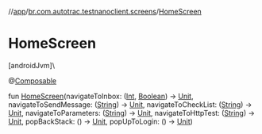 //[app](../../index.md)/[br.com.autotrac.testnanoclient.screens](index.md)/[HomeScreen](-home-screen.md)

# HomeScreen

[androidJvm]\

@[Composable](https://developer.android.com/reference/kotlin/androidx/compose/runtime/Composable.html)

fun [HomeScreen](-home-screen.md)(navigateToInbox: ([Int](https://kotlinlang.org/api/latest/jvm/stdlib/kotlin/-int/index.html), [Boolean](https://kotlinlang.org/api/latest/jvm/stdlib/kotlin/-boolean/index.html)) -&gt; [Unit](https://kotlinlang.org/api/latest/jvm/stdlib/kotlin/-unit/index.html), navigateToSendMessage: ([String](https://kotlinlang.org/api/latest/jvm/stdlib/kotlin/-string/index.html)) -&gt; [Unit](https://kotlinlang.org/api/latest/jvm/stdlib/kotlin/-unit/index.html), navigateToCheckList: ([String](https://kotlinlang.org/api/latest/jvm/stdlib/kotlin/-string/index.html)) -&gt; [Unit](https://kotlinlang.org/api/latest/jvm/stdlib/kotlin/-unit/index.html), navigateToParameters: ([String](https://kotlinlang.org/api/latest/jvm/stdlib/kotlin/-string/index.html)) -&gt; [Unit](https://kotlinlang.org/api/latest/jvm/stdlib/kotlin/-unit/index.html), navigateToHttpTest: ([String](https://kotlinlang.org/api/latest/jvm/stdlib/kotlin/-string/index.html)) -&gt; [Unit](https://kotlinlang.org/api/latest/jvm/stdlib/kotlin/-unit/index.html), popBackStack: () -&gt; [Unit](https://kotlinlang.org/api/latest/jvm/stdlib/kotlin/-unit/index.html), popUpToLogin: () -&gt; [Unit](https://kotlinlang.org/api/latest/jvm/stdlib/kotlin/-unit/index.html))
